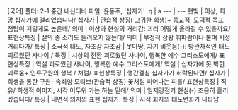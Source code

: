 [국어]
폴더: 2-1 중간 내신대비
파일: 윤동주, '십자가'
​
 q  | a
--- | ---
햇빛			| 이상, 희망
십자가에 걸리었습니다/ 십자가			| 관습적 상징( 고귀한 희생)+ 종교적, 도덕적 목표
첨탑이 저렇게도 높은데/ 의미			| 이상과 현실의 거리감: 괴리
어떻게 올라갈 수 있을까요/ 표현상특징			| 설의
종 소리도 들려오지 않는데/ 의미			| 부정적 상황
휘파람이나 불며 서성거리다가/ 특징			| 소극적 태도, 자조감
자조감			| 못마땅, 자기 비웃음(-): 방관자적인 태도
괴로웠던 사나이,/ 특징			| 시상의 전환
괴로웠던 사나이, 행복한 예수 그리스도에게/ 표현상특징			| 역설
괴로웠던 사나이, 행복한 예수 그리스도에게/ 역설			| 십자가에 못 박힌 괴로움+ 인류구원의 행복
/ 처럼/ 표현상특징			| 행간걸침
십자가가 허락된다면/ 십자가			| 희생을 통한 구원- 속죄양 모티브(관습적 상징)
꽃처럼 피어나는 피를/ 표현상특징			| 직유/ 희생적 이미지, 시각
어두워 가는 하늘 밑에/ 의미			| 일제강점기 현실(-)
조용히 흘리겠습니다/ 특징			| 내면적 의지의 표현
십자가. 특징			| 시적 화자의 태도변화가 나타남
